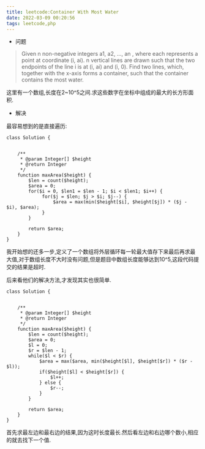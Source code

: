 ```yaml
---
title: leetcode:Container With Most Water
date: 2022-03-09 00:20:56
tags: leetcode,php
---
```


- 问题

> Given n non-negative integers a1, a2, ..., an , where each represents a point at coordinate (i, ai). n vertical lines are drawn such that the two endpoints of the line i is at (i, ai) and (i, 0). Find two lines, which, together with the x-axis forms a container, such that the container contains the most water.

这里有一个数组,长度在2~10^5之间.求这些数字在坐标中组成的最大的长方形面积.


- 解决

最容易想到的是直接遍历:

```
class Solution {


    /**
     * @param Integer[] $height
     * @return Integer
     */
    function maxArea($height) {
        $len = count($height);
        $area = 0;
        for($i = 0, $len1 = $len - 1; $i < $len1; $i++) {
             for($j = $len; $j > $i; $j--) {
                 $area = max(min($height[$i], $height[$j]) * ($j - $i), $area);
             }
        }
        
        return $area;
    }
}
```

我开始想的还多一步,定义了一个数组将外层循环每一轮最大值存下来最后再求最大值,对于数组长度不大时没有问题,但是题目中数组长度能够达到10^5,这段代码提交的结果是超时.

后来看他们的解决方法,才发现其实也很简单.

```
class Solution {


    /**
     * @param Integer[] $height
     * @return Integer
     */
    function maxArea($height) {
        $len = count($height);
        $area = 0;
        $l = 0;
        $r = $len - 1;
        while($l < $r) {
            $area = max($area, min($height[$l], $height[$r]) * ($r - $l));
            if($height[$l] < $height[$r]) {
                $l++;
            } else {
                $r--;
            }
        }

        return $area;
    }
}
```

首先求最左边和最右边的结果,因为这时长度最长.然后看左边和右边哪个数小,相应的就去找下一个值.
